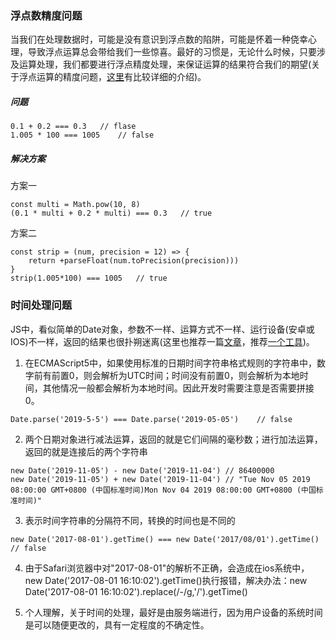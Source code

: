 ### 浮点数精度问题

当我们在处理数据时，可能是没有意识到浮点数的陷阱，可能是怀着一种侥幸心理，导致浮点运算总会带给我们一些惊喜。最好的习惯是，无论什么时候，只要涉及运算处理，我们都要进行浮点精度处理，来保证运算的结果符合我们的期望(关于浮点运算的精度问题，[这里](https://github.com/camsong/blog/issues/9)有比较详细的介绍)。

##### 问题
```
0.1 + 0.2 === 0.3   // flase
1.005 * 100 === 1005    // false
```

##### 解决方案
方案一
```
const multi = Math.pow(10, 8)
(0.1 * multi + 0.2 * multi) === 0.3   // true
```
方案二
```
const strip = (num, precision = 12) => {
    return +parseFloat(num.toPrecision(precision)))
}
strip(1.005*100) === 1005   // true
```

### 时间处理问题

JS中，看似简单的Date对象，参数不一样、运算方式不一样、运行设备(安卓或IOS)不一样，返回的结果也很扑朔迷离(这里也推荐一篇[文章](http://chitanda.me/2015/08/21/the-trivia-of-js-date-function/)，推荐[一个工具](https://github.com/nefe/number-precision))。

1. 在ECMAScript5中，如果使用标准的日期时间字符串格式规则的字符串中，数字前有前置0，则会解析为UTC时间；时间没有前置0，则会解析为本地时间，其他情况一般都会解析为本地时间。因此开发时需要注意是否需要拼接0。
```
Date.parse('2019-5-5') === Date.parse('2019-05-05')    // false
```

2. 两个日期对象进行减法运算，返回的就是它们间隔的毫秒数；进行加法运算，返回的就是连接后的两个字符串
```
new Date('2019-11-05') - new Date('2019-11-04') // 86400000
new Date('2019-11-05') + new Date('2019-11-04') // "Tue Nov 05 2019 08:00:00 GMT+0800 (中国标准时间)Mon Nov 04 2019 08:00:00 GMT+0800 (中国标准时间)"
```

3. 表示时间字符串的分隔符不同，转换的时间也是不同的
```
new Date('2017-08-01').getTime() === new Date('2017/08/01').getTime()   // false
```

4. 由于Safari浏览器中对"2017-08-01"的解析不正确，会造成在ios系统中，new Date('2017-08-01 16:10:02').getTime()执行报错，解决办法：new Date('2017-08-01 16:10:02').replace(/\-/g,'/').getTime()

5. 个人理解，关于时间的处理，最好是由服务端进行，因为用户设备的系统时间是可以随便更改的，具有一定程度的不确定性。
